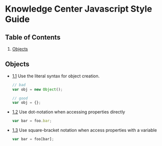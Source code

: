 # Knowledge Center Javascript Style Guide

## Table of Contents

  1. [Objects](#objects)

## Objects

  - [1.1](#1.1) Use the literal syntax for object creation.

    ```javascript
    // bad
    var obj = new Object();

    // good
    var obj = {};
    ```
  
  - [1.2](#1.2) Use dot-notation when accessing properties directly
  
    ```javascript
    var bar = foo.bar;
    ```
  - [1.3](#1.3) Use square-bracket notation when access properties with a variable
  
    ```javascript
    var bar = foo[bar];
    ```
